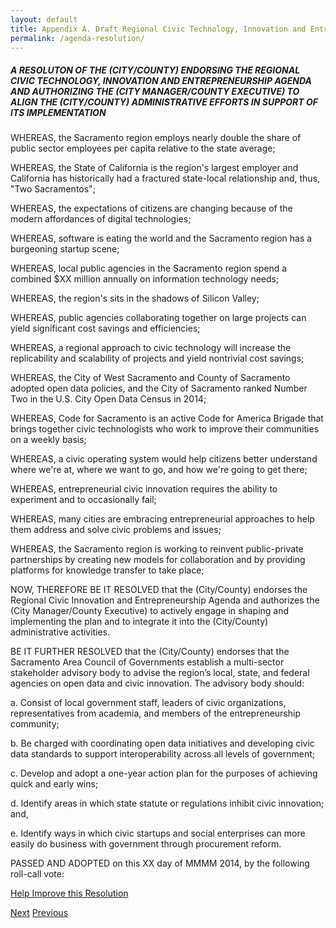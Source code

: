 ```yaml
--- 
layout: default
title: Appendix A. Draft Regional Civic Technology, Innovation and Entrepreneurship Agenda Resolution
permalink: /agenda-resolution/
---
```


##### A RESOLUTON OF THE (CITY/COUNTY) ENDORSING THE REGIONAL CIVIC TECHNOLOGY, INNOVATION AND ENTREPRENEURSHIP AGENDA AND AUTHORIZING THE (CITY MANAGER/COUNTY EXECUTIVE) TO ALIGN THE (CITY/COUNTY) ADMINISTRATIVE EFFORTS IN SUPPORT OF ITS IMPLEMENTATION

WHEREAS, the Sacramento region employs nearly double the share of public sector employees per capita relative to the state average;

WHEREAS, the State of California is the region's largest employer and California has historically had a fractured state-local relationship and, thus, "Two Sacramentos";

WHEREAS, the expectations of citizens are changing because of the modern affordances of digital technologies;

WHEREAS, software is eating the world and the Sacramento region has a burgeoning startup scene;

WHEREAS, local public agencies in the Sacramento region spend a combined $XX million annually on information technology needs;

WHEREAS, the region's sits in the shadows of Silicon Valley;

WHEREAS, public agencies collaborating together on large projects can yield significant cost savings and efficiencies;

WHEREAS, a regional approach to civic technology will increase the replicability and scalability of projects and yield nontrivial cost savings;

WHEREAS, the City of West Sacramento and County of Sacramento adopted open data policies, and the City of Sacramento ranked Number Two in the U.S. City Open Data Census in 2014;

WHEREAS, Code for Sacramento is an active Code for America Brigade that brings together civic technologists who work to improve their communities on a weekly basis;

WHEREAS, a civic operating system would help citizens better understand where we're at, where we want to go, and how we're going to get there;

WHEREAS, entrepreneurial civic innovation requires the ability to experiment and to occasionally fail;

WHEREAS, many cities are embracing entrepreneurial approaches to help them address and solve civic problems and issues;

WHEREAS, the Sacramento region is working to reinvent public-private partnerships by creating new models for collaboration and by providing platforms for knowledge transfer to take place;

NOW, THEREFORE BE IT RESOLVED that the (City/County) endorses the Regional Civic Innovation and Entrepreneurship Agenda and authorizes the (City Manager/County Executive) to actively engage in shaping and implementing the plan and to integrate it into the (City/County) administrative activities.

BE IT FURTHER RESOLVED that the (City/County) endorses that the Sacramento Area Council of Governments establish a multi-sector stakeholder advisory body to advise the region’s local, state, and federal agencies on open data and civic innovation. The advisory body should:

a. Consist of local government staff, leaders of civic organizations, representatives from academia, and members of the entrepreneurship community;

b. Be charged with coordinating open data initiatives and developing civic data standards to support interoperability across all levels of government;

c. Develop and adopt a one-year action plan for the purposes of achieving quick and early wins;

d. Identify areas in which state statute or regulations inhibit civic innovation; and,

e. Identify ways in which civic startups and social enterprises can more easily do business with government through procurement reform.

PASSED AND ADOPTED on this XX day of MMMM 2014, by the following roll-call vote:

<a href="https://github.com/publicinnovation/whitepaper/issues" class="btn btn-success btn-lg btn-block">Help Improve this Resolution</a>

<a href="/innovative-jurisdiction-framework" class="btn btn-default btn-lg pull-right">Next</a>
<a href="/recommendations" class="btn btn-default btn-lg pull-left">Previous</a>
